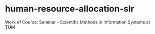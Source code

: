 # human-resource-allocation-slr
Work of Course: Seminar - Scientific Methods in Information Systems at TUM
